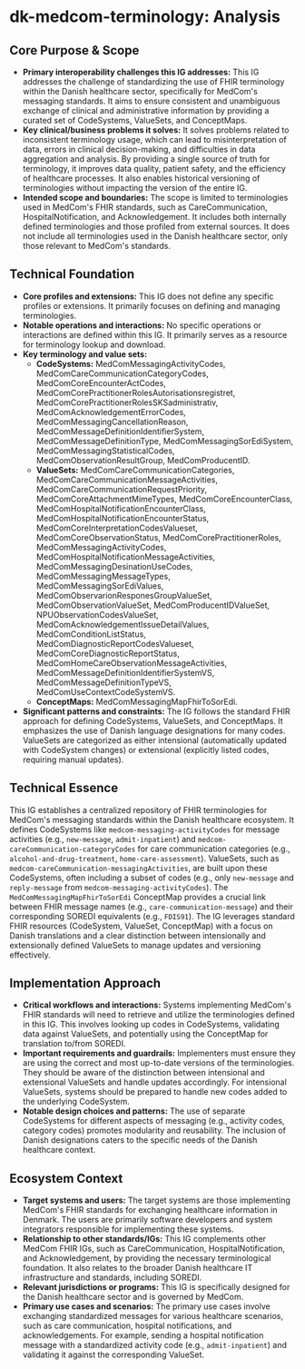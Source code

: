 # dk-medcom-terminology: Analysis

## Core Purpose & Scope

-   **Primary interoperability challenges this IG addresses:** This IG addresses the challenge of standardizing the use of FHIR terminology within the Danish healthcare sector, specifically for MedCom's messaging standards. It aims to ensure consistent and unambiguous exchange of clinical and administrative information by providing a curated set of CodeSystems, ValueSets, and ConceptMaps.
-   **Key clinical/business problems it solves:** It solves problems related to inconsistent terminology usage, which can lead to misinterpretation of data, errors in clinical decision-making, and difficulties in data aggregation and analysis. By providing a single source of truth for terminology, it improves data quality, patient safety, and the efficiency of healthcare processes. It also enables historical versioning of terminologies without impacting the version of the entire IG.
-   **Intended scope and boundaries:** The scope is limited to terminologies used in MedCom's FHIR standards, such as CareCommunication, HospitalNotification, and Acknowledgement. It includes both internally defined terminologies and those profiled from external sources. It does not include all terminologies used in the Danish healthcare sector, only those relevant to MedCom's standards.

## Technical Foundation

-   **Core profiles and extensions:** This IG does not define any specific profiles or extensions. It primarily focuses on defining and managing terminologies.
-   **Notable operations and interactions:** No specific operations or interactions are defined within this IG. It primarily serves as a resource for terminology lookup and download.
-   **Key terminology and value sets:**
    -   **CodeSystems:** MedComMessagingActivityCodes, MedComCareCommunicationCategoryCodes, MedComCoreEncounterActCodes, MedComCorePractitionerRolesAutorisationsregistret, MedComCorePractitionerRolesSKSadministrativ, MedComAcknowledgementErrorCodes, MedComMessagingCancellationReason, MedComMessageDefinitionIdentifierSystem, MedComMessageDefinitionType, MedComMessagingSorEdiSystem, MedComMessagingStatisticalCodes, MedComObservationResultGroup, MedComProducentID.
    -   **ValueSets:** MedComCareCommunicationCategories, MedComCareCommunicationMessageActivities, MedComCareCommunicationRequestPriority, MedComCoreAttachmentMimeTypes, MedComCoreEncounterClass, MedComHospitalNotificationEncounterClass, MedComHospitalNotificationEncounterStatus, MedComCoreInterpretationCodesValueset, MedComCoreObservationStatus, MedComCorePractitionerRoles, MedComMessagingActivityCodes, MedComHospitalNotificationMessageActivities, MedComMessagingDesinationUseCodes, MedComMessagingMessageTypes, MedComMessagingSorEdiValues, MedComObservarionResponesGroupValueSet, MedComObservationValueSet, MedComProducentIDValueSet, NPUObservationCodesValueSet, MedComAcknowledgementIssueDetailValues, MedComConditionListStatus, MedComDiagnosticReportCodesValueset, MedComCoreDiagnosticReportStatus, MedComHomeCareObservationMessageActivities, MedComMessageDefinitionIdentifierSystemVS, MedComMessageDefinitionTypeVS, MedComUseContextCodeSystemVS.
    -   **ConceptMaps:** MedComMessagingMapFhirToSorEdi.
-   **Significant patterns and constraints:** The IG follows the standard FHIR approach for defining CodeSystems, ValueSets, and ConceptMaps. It emphasizes the use of Danish language designations for many codes. ValueSets are categorized as either intensional (automatically updated with CodeSystem changes) or extensional (explicitly listed codes, requiring manual updates).

## Technical Essence

This IG establishes a centralized repository of FHIR terminologies for MedCom's messaging standards within the Danish healthcare ecosystem. It defines CodeSystems like `medcom-messaging-activityCodes` for message activities (e.g., `new-message`, `admit-inpatient`) and `medcom-careCommunication-categoryCodes` for care communication categories (e.g., `alcohol-and-drug-treatment`, `home-care-assessment`). ValueSets, such as `medcom-careCommunication-messagingActivities`, are built upon these CodeSystems, often including a subset of codes (e.g., only `new-message` and `reply-message` from `medcom-messaging-activityCodes`). The `MedComMessagingMapFhirToSorEdi` ConceptMap provides a crucial link between FHIR message names (e.g., `care-communication-message`) and their corresponding SOREDI equivalents (e.g., `FDIS91`). The IG leverages standard FHIR resources (CodeSystem, ValueSet, ConceptMap) with a focus on Danish translations and a clear distinction between intensionally and extensionally defined ValueSets to manage updates and versioning effectively.

## Implementation Approach

-   **Critical workflows and interactions:** Systems implementing MedCom's FHIR standards will need to retrieve and utilize the terminologies defined in this IG. This involves looking up codes in CodeSystems, validating data against ValueSets, and potentially using the ConceptMap for translation to/from SOREDI.
-   **Important requirements and guardrails:** Implementers must ensure they are using the correct and most up-to-date versions of the terminologies. They should be aware of the distinction between intensional and extensional ValueSets and handle updates accordingly. For intensional ValueSets, systems should be prepared to handle new codes added to the underlying CodeSystem.
-   **Notable design choices and patterns:** The use of separate CodeSystems for different aspects of messaging (e.g., activity codes, category codes) promotes modularity and reusability. The inclusion of Danish designations caters to the specific needs of the Danish healthcare context.

## Ecosystem Context

-   **Target systems and users:** The target systems are those implementing MedCom's FHIR standards for exchanging healthcare information in Denmark. The users are primarily software developers and system integrators responsible for implementing these systems.
-   **Relationship to other standards/IGs:** This IG complements other MedCom FHIR IGs, such as CareCommunication, HospitalNotification, and Acknowledgement, by providing the necessary terminological foundation. It also relates to the broader Danish healthcare IT infrastructure and standards, including SOREDI.
-   **Relevant jurisdictions or programs:** This IG is specifically designed for the Danish healthcare sector and is governed by MedCom.
-   **Primary use cases and scenarios:** The primary use cases involve exchanging standardized messages for various healthcare scenarios, such as care communication, hospital notifications, and acknowledgements. For example, sending a hospital notification message with a standardized activity code (e.g., `admit-inpatient`) and validating it against the corresponding ValueSet.
